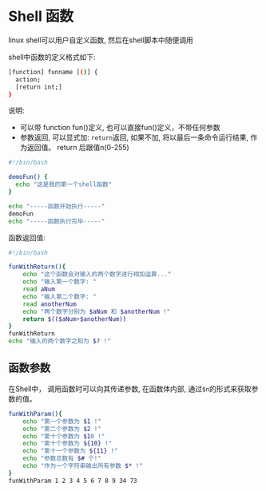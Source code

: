 # Shell 函数

linux shell可以用户自定义函数, 然后在shell脚本中随便调用

shell中函数的定义格式如下:

```sh
[function] funname [()] {
  action;
  [return int;]
}
```

说明:

- 可以带 function fun()定义, 也可以直接fun()定义，不带任何参数
- 参数返回, 可以显式加: `return`返回, 如果不加, 将以最后一条命令运行结果, 作为返回值。 return 后跟值n(0-255)

```sh
#!/bin/bash

demoFun() {
  echo "这是我的第一个shell函数"
}

echo "-----函数开始执行-----"
demoFun
echo "-----函数执行完毕-----"
```

函数返回值:

```sh
#!/bin/bash

funWithReturn(){
    echo "这个函数会对输入的两个数字进行相加运算..."
    echo "输入第一个数字: "
    read aNum
    echo "输入第二个数字: "
    read anotherNum
    echo "两个数字分别为 $aNum 和 $anotherNum !"
    return $(($aNum+$anotherNum))
}
funWithReturn
echo "输入的两个数字之和为 $? !"
```

## 函数参数

在Shell中， 调用函数时可以向其传递参数, 在函数体内部, 通过`$n`的形式来获取参数的值。

```sh
funWithParam(){
    echo "第一个参数为 $1 !"
    echo "第二个参数为 $2 !"
    echo "第十个参数为 $10 !"
    echo "第十个参数为 ${10} !"
    echo "第十一个参数为 ${11} !"
    echo "参数总数有 $# 个!"
    echo "作为一个字符串输出所有参数 $* !"
}
funWithParam 1 2 3 4 5 6 7 8 9 34 73
```
